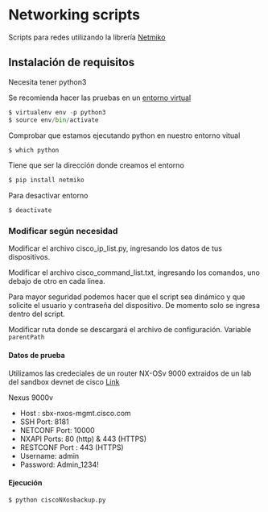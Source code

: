 # Networking scripts

Scripts para redes utilizando la librería [Netmiko](https://github.com/ktbyers/netmiko)

## Instalación de requisitos

Necesita tener python3

Se recomienda hacer las pruebas en un [entorno virtual](https://medium.com/@m.monroyc22/configurar-entorno-virtual-python-a860e820aace)

```py
$ virtualenv env -p python3
$ source env/bin/activate
```

Comprobar que estamos ejecutando python en nuestro entorno vitual
 
```py
$ which python
```

Tiene que ser la dirección donde creamos el entorno

```py
$ pip install netmiko
```

Para desactivar entorno
```py
$ deactivate
```

### Modificar según necesidad

Modificar el archivo cisco_ip_list.py, ingresando los datos de tus dispositivos.

Modificar el archivo cisco_command_list.txt, ingresando los comandos, uno debajo de otro en cada linea.

Para mayor seguridad podemos hacer que el script sea dinámico y que solicite el usuario y contraseña del dispositivo.
De momento solo se ingresa dentro del script.

Modificar ruta donde se descargará el archivo de configuración.
Variable ```parentPath```

#### Datos de prueba

Utilizamos las credeciales de un router NX-OSv 9000 extraidos de un lab del sandbox devnet de cisco [Link](https://devnetsandbox.cisco.com/RM/Diagram/Index/dae38dd8-e8ee-4d7c-a21c-6036bed7a804?diagramType=Topology) 

Nexus 9000v 
* Host : sbx-nxos-mgmt.cisco.com
* SSH Port: 8181
* NETCONF Port: 10000
* NXAPI Ports: 80 (http) & 443 (HTTPS)
* RESTCONF Port : 443 (HTTPS)
* Username: admin
* Password: Admin_1234!

#### Ejecución

```py
$ python ciscoNXosbackup.py
```





